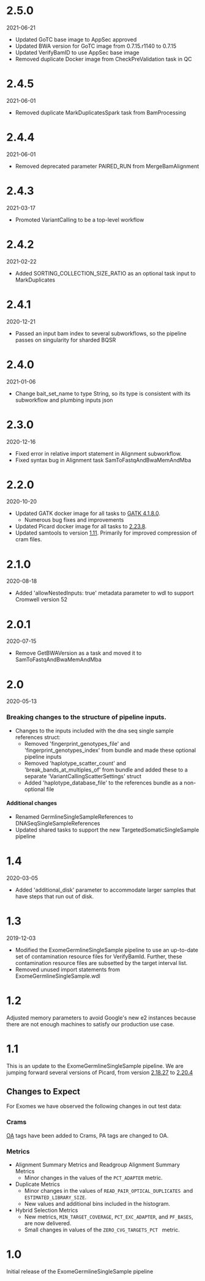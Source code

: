 # 2.5.0
2021-06-21

* Updated GoTC base image to AppSec approved 
* Updated BWA version for GoTC image from 0.7.15.r1140 to 0.7.15
* Updated VerifyBamID to use AppSec base image
* Removed duplicate Docker image from CheckPreValidation task in QC

# 2.4.5
2021-06-01

* Removed duplicate MarkDuplicatesSpark task from BamProcessing

# 2.4.4
2021-06-01 

* Removed deprecated parameter PAIRED_RUN from MergeBamAlignment

# 2.4.3
2021-03-17

* Promoted VariantCalling to be a top-level workflow

# 2.4.2
2021-02-22

* Added SORTING_COLLECTION_SIZE_RATIO as an optional task input to MarkDuplicates

# 2.4.1
2020-12-21

* Passed an input bam index to several subworkflows, so the pipeline passes on singularity for sharded BQSR

# 2.4.0
2021-01-06

* Change bait_set_name to type String, so its type is consistent with its subworkflow and plumbing inputs json

# 2.3.0
2020-12-16

* Fixed error in relative import statement in Alignment subworkflow.
* Fixed syntax bug in Alignment task SamToFastqAndBwaMemAndMba

# 2.2.0
2020-10-20

* Updated GATK docker image for all tasks to [GATK 4.1.8.0](https://github.com/broadinstitute/gatk/releases/tag/4.1.8.0).
    * Numerous bug fixes and improvements
* Updated Picard docker image for all tasks to [2.23.8](https://github.com/broadinstitute/picard/releases/tag/2.23.8).
* Updated samtools to version [1.11](https://github.com/samtools/samtools/releases/tag/1.11).  Primarily for improved compression of cram files.

# 2.1.0
2020-08-18

* Added 'allowNestedInputs: true' metadata parameter to wdl to support Cromwell version 52

# 2.0.1
2020-07-15

* Remove GetBWAVersion as a task and moved it to SamToFastqAndBwaMemAndMba

# 2.0 
2020-05-13

### Breaking changes to the structure of pipeline inputs. 
* Changes to the inputs included with the dna seq single sample references struct:
    * Removed 'fingerprint_genotypes_file' and 'fingerprint_genotypes_index' from bundle and made these optional pipeline inputs
    * Removed 'haplotype_scatter_count' and 'break_bands_at_multiples_of' from bundle and added these to a separate 'VariantCallingScatterSettings' struct
    * Added 'haplotype_database_file' to the references bundle as a non-optional file
#### Additional changes
* Renamed GermlineSingleSampleReferences to DNASeqSingleSampleReferences
* Updated shared tasks to support the new TargetedSomaticSingleSample pipeline

# 1.4
2020-03-05

* Added 'additional_disk' parameter to accommodate larger samples that have steps that run out of disk.

# 1.3
2019-12-03

* Modified the ExomeGermlineSingleSample pipeline to use an up-to-date set of contamination resource files for VerifyBamId.  Further, these contamination resource files are subsetted by the target interval list.
* Removed unused import statements from ExomeGermlineSingleSample.wdl

# 1.2
Adjusted memory parameters to avoid Google's new e2 instances because there are not enough machines to satisfy our production use case.

# 1.1
This is an update to the ExomeGermlineSingleSample pipeline. We are jumping forward several versions of Picard, from version [2.18.27](https://github.com/broadinstitute/picard/releases/tag/2.18.27) to [2.20.4](https://github.com/broadinstitute/picard/releases/tag/2.20.4)
## Changes to Expect
For Exomes we have observed the following changes in out test data:

### Crams
[OA](https://github.com/broadinstitute/picard/commit/fbb06096) tags have been added to Crams, PA tags are changed to OA.

### Metrics
- Alignment Summary Metrics and Readgroup Alignment Summary Metrics
  - Minor changes in the values of the `PCT_ADAPTER` metric.
- Duplicate Metrics
  - Minor changes in the values of `READ_PAIR_OPTICAL_DUPLICATES `and `ESTIMATED_LIBRARY_SIZE`.
  - New values and additional bins included in the histogram.
- Hybrid Selection Metrics
  - New metrics, `MIN_TARGET_COVERAGE`, `PCT_EXC_ADAPTER`, and `PF_BASES`, are now delivered. 
  - Small changes in values of the `ZERO_CVG_TARGETS_PCT ` metric.

# 1.0
Initial release of the ExomeGermlineSingleSample pipeline
